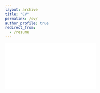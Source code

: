 ```yaml
---
layout: archive
title: "CV"
permalink: /cv/
author_profile: true
redirect_from:
  - /resume
---
```


<object data="../files/APTE_CV.pdf" type="application/pdf" width="700px" height="700px">
    <embed src="../files/APTE_CV.pdf" type="application/pdf">
<!--         <p>This browser does not support PDFs. Please download the PDF to view it: <a href="../files/cv.pdf">Download PDF</a>.</p> -->
    <!--</embed>-->
</object>
